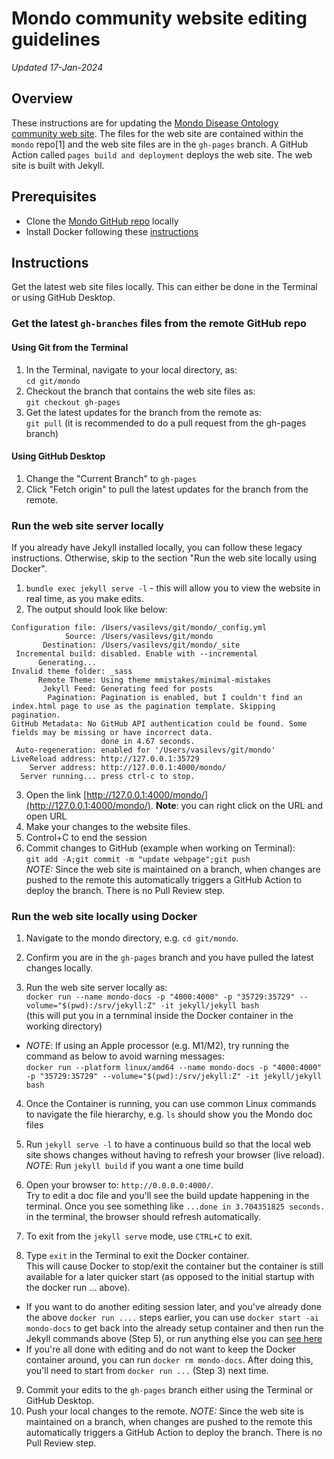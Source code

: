 # Mondo community website editing guidelines

_Updated 17-Jan-2024_

## Overview
These instructions are for updating the <a href="https://mondo.monarchinitiative.org/" target="_blank">Mondo Disease Ontology community web site</a>. The files for the web site are contained within the `mondo` repo[1] and the web site files are in the `gh-pages` branch. A GitHub Action called `pages build and deployment` deploys the web site. The web site is built with Jekyll.

## Prerequisites
- Clone the <a href="https://github.com/monarch-initiative/mondo" target="_blank">Mondo GitHub repo</a> locally
- Install Docker following these <a href="https://oboacademy.github.io/obook/howto/setup-docker/" target="_blank">instructions</a>


## Instructions
Get the latest web site files locally. This can either be done in the Terminal or using GitHub Desktop.

### Get the latest `gh-branches` files from the remote GitHub repo
#### Using Git from the Terminal
1. In the Terminal, navigate to your local directory, as:  
`cd git/mondo`
2. Checkout the branch that contains the web site files as:  
`git checkout gh-pages`
3. Get the latest updates for the branch from the remote as:  
`git pull`
(it is recommended to do a pull request from the gh-pages branch)

#### Using GitHub Desktop
1. Change the "Current Branch" to `gh-pages`
2. Click "Fetch origin" to pull the latest updates for the branch from the remote. 

### Run the web site server locally
If you already have Jekyll installed locally, you can follow these legacy instructions. Otherwise, skip to the section "Run the web site locally using Docker".  
1. `bundle exec jekyll serve -l` - this will allow you to view the website in real time, as you make edits.  
2. The output should look like below:  
```
Configuration file: /Users/vasilevs/git/mondo/_config.yml
            Source: /Users/vasilevs/git/mondo
       Destination: /Users/vasilevs/git/mondo/_site
 Incremental build: disabled. Enable with --incremental
      Generating... 
Invalid theme folder: _sass  
      Remote Theme: Using theme mmistakes/minimal-mistakes
       Jekyll Feed: Generating feed for posts
        Pagination: Pagination is enabled, but I couldn't find an index.html page to use as the pagination template. Skipping pagination.
GitHub Metadata: No GitHub API authentication could be found. Some fields may be missing or have incorrect data. 
                    done in 4.67 seconds.
 Auto-regeneration: enabled for '/Users/vasilevs/git/mondo'
LiveReload address: http://127.0.0.1:35729
    Server address: http://127.0.0.1:4000/mondo/
  Server running... press ctrl-c to stop.  
```
3. Open the link [http://127.0.0.1:4000/mondo/](http://127.0.0.1:4000/mondo/). **Note**: you can right click on the URL and open URL  
4. Make your changes to the website files.  
5. Control+C to end the session  
6. Commit changes to GitHub (example when working on Terminal):  
`git add -A;git commit -m "update webpage";git push`  
_NOTE:_ Since the web site is maintained on a branch, when changes are pushed to the remote this automatically triggers a GitHub Action to deploy the branch. There is no Pull Review step.


### Run the web site locally using Docker
1. Navigate to the mondo directory, e.g. `cd git/mondo`.

2. Confirm you are in the `gh-pages` branch and you have pulled the latest changes locally.

3. Run the web site server locally as:  
`docker run --name mondo-docs -p "4000:4000" -p "35729:35729" --volume="$(pwd):/srv/jekyll:Z" -it jekyll/jekyll bash`  
(this will put you in a ternminal inside the Docker container in the working directory)
- _NOTE_: If using an Apple processor (e.g. M1/M2), try running the command as below to avoid warning messages:  
`docker run --platform linux/amd64 --name mondo-docs -p "4000:4000" -p "35729:35729" --volume="$(pwd):/srv/jekyll:Z" -it jekyll/jekyll bash`

4. Once the Container is running, you can use common Linux commands to navigate the file hierarchy, e.g. `ls` should show you the Mondo doc files

5. Run `jekyll serve -l` to have a continuous build so that the local web site shows changes without having to refresh your browser (live reload).  
_NOTE_: Run `jekyll build` if you want a one time build

6. Open your browser to: `http://0.0.0.0:4000/`.   
 Try to edit a doc file and you'll see the build update happening in the terminal. Once you see something like `...done in 3.704351825 seconds.` in the terminal, the browser should refresh automatically.  

7. To exit from the `jekyll serve` mode, use `CTRL+C` to exit.

8. Type `exit` in the Terminal to exit the Docker container.  
This will cause Docker to stop/exit the container but the container is still available for a later quicker start (as opposed to the initial startup with the docker run ... above).   
- If you want to do another editing session later, and you've already done the above `docker run ....` steps earlier, you can use `docker start -ai mondo-docs` to get back into the already setup container and then run the Jekyll commands above (Step 5), or run anything else you can [see here](https://jekyllrb.com/docs/usage/)
- If you're all done with editing and do not want to keep the Docker container around, you can run `docker rm mondo-docs`. After doing this, you'll need to start from `docker run ...` (Step 3) next time.

9. Commit your edits to the `gh-pages` branch either using the Terminal or GitHub Desktop.  
10. Push your local changes to the remote.
_NOTE:_ Since the web site is maintained on a branch, when changes are pushed to the remote this automatically triggers a GitHub Action to deploy the branch. There is no Pull Review step.

